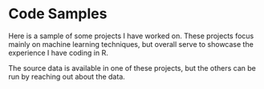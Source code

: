 # Code Samples

Here is a sample of some projects I have worked on. These projects focus mainly on machine learning techniques, but overall serve to showcase the experience I have coding in R.

The source data is available in one of these projects, but the others can be run by reaching out about the data.
